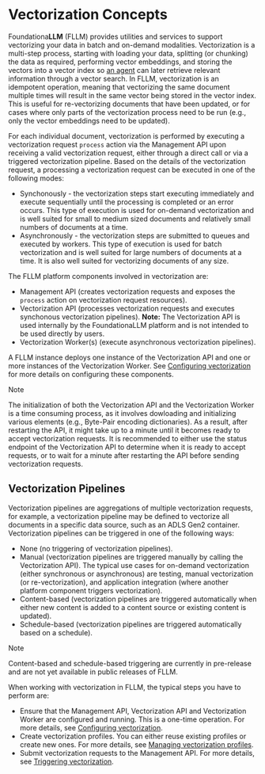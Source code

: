 # Vectorization Concepts

Foundationa**LLM** (FLLM) provides utilities and services to support vectorizing your data in batch and on-demand modalities. Vectorization is a multi-step process, starting with loading your data, splitting (or chunking) the data as required, performing vector embeddings, and storing the vectors into a vector index so [an agent](../agents/index.md) can later retrieve relevant information through a vector search. In FLLM, vectorization is an idempotent operation, meaning that vectorizing the same document multiple times will result in the same vector being stored in the vector index. This is useful for re-vectorizing documents that have been updated, or for cases where only parts of the vectorization process need to be run (e.g., only the vector embeddings need to be updated).

For each individual document, vectorization is performed by executing a vectorization request `process` action via the Management API upon receiving a valid vectorization request, either through a direct call or via a triggered vectorization pipeline. Based on the details of the vectorization request, a processing a vectorization request can be executed in one of the following modes:

- Synchonously - the vectorization steps start executing immediately and execute sequentially until the processing is completed or an error occurs. This type of execution is used for on-demand vectorization and is well suited for small to medium sized documents and relatively small numbers of documents at a time.
- Asynchronously - the vectorization steps are submitted to queues and executed by workers. This type of execution is used for batch vectorization and is well suited for large numbers of documents at a time. It is also well suited for vectorizing documents of any size.

The FLLM platform components involved in vectorization are:

- Management API (creates vectorization requests and exposes the `process` action on vectorization request resources).
- Vectorization API (processes vectorization requests and executes synchonous vectorization pipelines). **Note:** The Vectorization API is used internally by the FoundationaLLM platform and is not intended to be used directly by users.
- Vectorization Worker(s) (execute asynchronous vectorization pipelines).

A FLLM instance deploys one instance of the Vectorization API and one or more instances of the Vectorization Worker. See [Configuring vectorization](vectorization-configuration.md) for more details on configuring these components.

> [!NOTE]
> The initialization of both the Vectorization API and the Vectorization Worker is a time consuming process, as it involves dowloading and initializing various elements (e.g., Byte-Pair encoding dictionaries). As a result, after restarting the API, it might take up to a minute until it becomes ready to accept vectorization requests. It is recommended to either use the status endpoint of the Vectorization API to determine when it is ready to accept requests, or to wait for a minute after restarting the API before sending vectorization requests.

## Vectorization Pipelines

Vectorization pipelines are aggregations of multiple vectorization requests, for example, a vectorization pipeline may be defined to vectorize all documents in a specific data source, such as an ADLS Gen2 container. Vectorization pipelines can be triggered in one of the following ways:

- None (no triggering of vectorization pipelines).
- Manual (vectorization pipelines are triggered manually by calling the Vectorization API). The typical use cases for on-demand vectorization (either synchronous or asynchronous) are testing, manual vectorization (or re-vectorization), and application integration (where another platform component triggers vectorization).
- Content-based (vectorization pipelines are triggered automatically when either new content is added to a content source or existing content is updated).
- Schedule-based (vectorization pipelines are triggered automatically based on a schedule).

> [!NOTE]
> Content-based and schedule-based triggering are currently in pre-release and are not yet available in public releases of FLLM.

When working with vectorization in FLLM, the typical steps you have to perform are:

- Ensure that the Management API, Vectorization API and Vectorization Worker are configured and running. This is a one-time operation. For more details, see [Configuring vectorization](vectorization-configuration.md).
- Create vectorization profiles. You can either reuse existing profiles or create new ones. For more details, see [Managing vectorization profiles](vectorization-profiles.md).
- Submit vectorization requests to the Management API. For more details, see [Triggering vectorization](vectorization-triggering.md).
